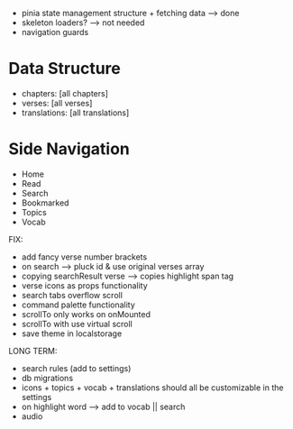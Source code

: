 - pinia state management structure + fetching data --> done
- skeleton loaders? --> not needed
- navigation guards

# Data Structure

- chapters: [all chapters]
- verses: [all verses]
- translations: [all translations]

# Side Navigation

- Home
- Read
- Search
- Bookmarked
- Topics
- Vocab

FIX:

- add fancy verse number brackets
- on search --> pluck id & use original verses array
- copying searchResult verse --> copies highlight span tag
- verse icons as props functionality
- search tabs overflow scroll
- command palette functionality
- scrollTo only works on onMounted
- scrollTo with use virtual scroll
- save theme in localstorage

LONG TERM:

- search rules (add to settings)
- db migrations
- icons + topics + vocab + translations should all be customizable in the settings
- on highlight word --> add to vocab || search
- audio
